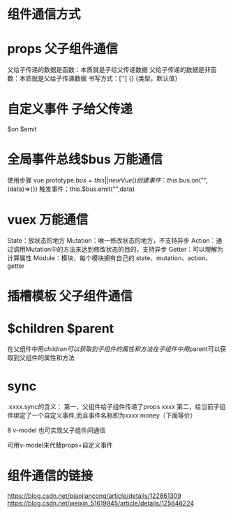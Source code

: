 
# 组件通信方式

# props 父子组件通信

父给子传递的数据是函数：本质就是子给父传递数据
父给子传递的数据是非函数：本质就是父给子传递数据
书写方式：[''] {} {类型，默认值}

# 自定义事件 子给父传递

$on $emit

# 全局事件总线$bus 万能通信

使用步骤
vue.prototype.$bus = this || new Vue()
创建事件：this.$bus.on("",(data)=>{})
触发事件：this.$bus.emit("",data)

# vuex 万能通信

State：放状态的地方
Mutation：唯一修改状态的地方，不支持异步
Action：通过调用Mutation中的方法来达到修改状态的目的，支持异步
Getter：可以理解为计算属性
Module：模块，每个模块拥有自己的 state、mutation、action、getter

# 插槽模板 父子组件通信

# $children $parent

在父组件中用$children可以获取到子组件的属性和方法
在子组件中用$parent可以获取到父组件的属性和方法

# sync

:xxxx.sync的含义：
第一，父组件给子组件传递了props xxxx
第二，给当前子组件绑定了一个自定义事件,而且事件名称即为xxxx:money（下面等价）
<!-- <Child :money.sync="money"></Child> -->
<!-- <Child :money="money"  @update:money="handler"></Child> -->

8 v-model 也可实现父子组件间通信
<!-- :value 是props,父子组件通信 ；@input是自定义事件-->
<!-- <CustomInput :value="msg" @input="msg = $event"></CustomInput> -->
可用v-model来代替props+自定义事件
<!-- <CustomInput v-model="msg" /> -->

# 组件通信的链接

<https://blog.csdn.net/piaojiancong/article/details/122861309>
<https://blog.csdn.net/weixin_51619945/article/details/125646224>
